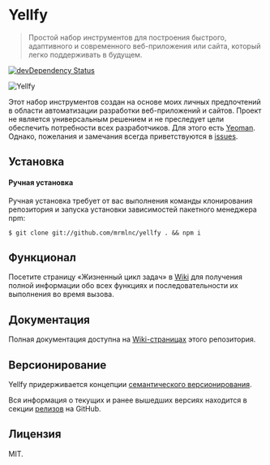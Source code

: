 # Yellfy

> Простой набор инструментов для построения быстрого, адаптивного и современного веб-приложения или сайта, который легко поддерживать в будущем.

[![devDependency Status](https://img.shields.io/david/dev/mrmlnc/yellfy.svg?style=flat-square)](https://david-dm.org/mrmlnc/yellfy#info=devDependencies)

![Yellfy](https://cloud.githubusercontent.com/assets/7034281/10119728/11f72854-64a7-11e5-97f9-d55968c1293d.png)

Этот набор инструментов создан на основе моих личных предпочтений в области автоматизации разработки веб-приложений и сайтов. Проект не является универсальным решением и не преследует цели обеспечить потребности всех разработчиков. Для этого есть [Yeoman](http://yeoman.io/). Однако, пожелания и замечания всегда приветствуются в [issues](https://github.com/mrmlnc/yellfy/issues).

## Установка

#### Ручная установка

Ручная установка требует от вас выполнения команды клонирования репозитория и запуска установки зависимостей пакетного менеджера npm:

```
$ git clone git://github.com/mrmlnc/yellfy . && npm i
```

## Функционал

Посетите страницу «Жизненный цикл задач» в [Wiki](https://github.com/mrmlnc/yellfy/wiki/Жизненный-цикл-задач) для получения полной информации обо всех функциях и последовательности их выполнения во время вызова.

## Документация

Полная документация доступна на [Wiki-страницах](https://github.com/mrmlnc/yellfy/wiki) этого репозитория.

## Версионирование

Yellfy придерживается концепции [семантического версионирования](http://semver.org).

Вся информация о текущих и ранее вышедших версиях находится в секции [релизов](https://github.com/mrmlnc/yellfy/releases) на GitHub.

## Лицензия

MIT.
